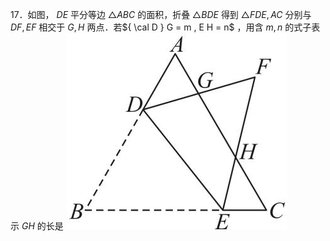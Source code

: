 17．如图， $D E$ 平分等边 ${ \triangle A B C }$ 的面积，折叠 $\triangle B D E$ 得到 $\triangle F D E , A C$ 分别与 $D F , E F$ 相交于 $G , H$ 两点．若${ \cal D } G = m , E H = n$ ，用含 $m , n$ 的式子表示 $G H$ 的长是
![](<../../qs_image_DB/专题1-2_一文吃透相似三角形12个模型·共14类题型（解析版）/41968303df7d9a140d344b577d1bb80b38c9f355c89237191e968140af0a9f44.jpg>)
